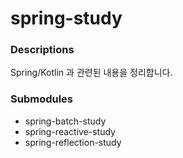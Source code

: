 # spring-study
### Descriptions
Spring/Kotlin 과 관련된 내용을 정리합니다.

### Submodules
- spring-batch-study
- spring-reactive-study
- spring-reflection-study
